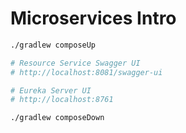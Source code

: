 # Microservices Intro

```bash
./gradlew composeUp

# Resource Service Swagger UI
# http://localhost:8081/swagger-ui

# Eureka Server UI
# http://localhost:8761

./gradlew composeDown
```
